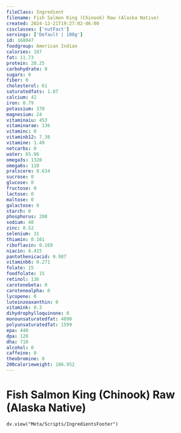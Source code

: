 ```yaml
---
fileClass: Ingredient
filename: Fish Salmon King (Chinook) Raw (Alaska Native)
created: 2024-12-21T19:27:02-06:00
cssclasses: ['nutFact']
servings: ['Default | 100g']
id: 168047
foodgroup: American Indian
calories: 187
fat: 11.73
protein: 20.25
carbohydrate: 0
sugars: 0
fiber: 0
cholesterol: 61
saturatedfats: 1.87
calcium: 42
iron: 0.79
potassium: 370
magnesium: 24
vitaminaiu: 453
vitaminarae: 136
vitaminc: 0
vitaminb12: 7.38
vitamine: 1.49
netcarbs: 0
water: 65.96
omega3s: 1320
omega6s: 110
pralscore: 8.634
sucrose: 0
glucose: 0
fructose: 0
lactose: 0
maltose: 0
galactose: 0
starch: 0
phosphorus: 208
sodium: 48
zinc: 0.52
selenium: 31
thiamin: 0.161
riboflavin: 0.169
niacin: 8.415
pantothenicacid: 0.987
vitaminb6: 0.271
folate: 15
foodfolate: 15
retinol: 136
carotenebeta: 0
carotenealpha: 0
lycopene: 0
luteinzeaxanthin: 0
vitamink: 0.3
dihydrophylloquinone: 0
monounsaturatedfat: 4090
polyunsaturatedfat: 1599
epa: 440
dpa: 120
dha: 710
alcohol: 0
caffeine: 0
theobromine: 0
200calorieweight: 106.952
---
```


# Fish Salmon King (Chinook) Raw (Alaska Native)

```dataviewjs
dv.view("Meta/Scripts/IngredientsFooter")
```